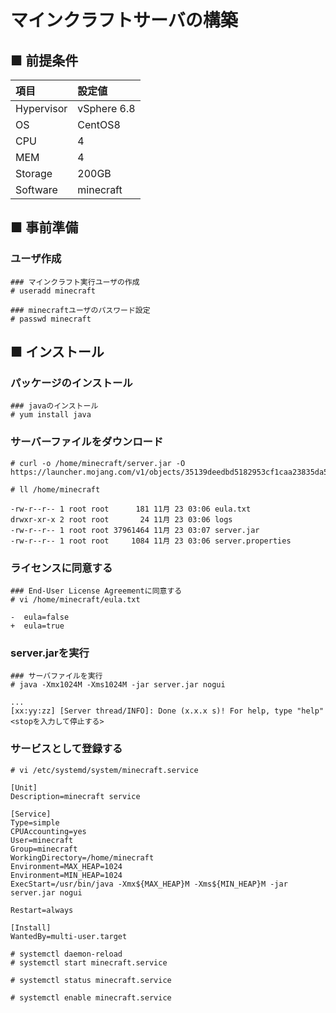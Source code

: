 # マインクラフトサーバの構築
## ■ 前提条件
|項目|設定値|
|:---|:---|
|Hypervisor|vSphere 6.8|
|OS|CentOS8|
|CPU|4|
|MEM|4|
|Storage|200GB|
|Software|minecraft|
## ■ 事前準備
### ユーザ作成
```
### マインクラフト実行ユーザの作成
# useradd minecraft

### minecraftユーザのパスワード設定
# passwd minecraft
```
## ■ インストール
### パッケージのインストール
```
### javaのインストール
# yum install java
```
### サーバーファイルをダウンロード
```
# curl -o /home/minecraft/server.jar -O https://launcher.mojang.com/v1/objects/35139deedbd5182953cf1caa23835da59ca3d7cd/server.jar
```
```
# ll /home/minecraft
```
```
-rw-r--r-- 1 root root      181 11月 23 03:06 eula.txt
drwxr-xr-x 2 root root       24 11月 23 03:06 logs
-rw-r--r-- 1 root root 37961464 11月 23 03:07 server.jar
-rw-r--r-- 1 root root     1084 11月 23 03:06 server.properties
```
### ライセンスに同意する
```
### End-User License Agreementに同意する
# vi /home/minecraft/eula.txt
```
```
-  eula=false
+  eula=true
```
### server.jarを実行
```
### サーバファイルを実行
# java -Xmx1024M -Xms1024M -jar server.jar nogui
```
```
...
[xx:yy:zz] [Server thread/INFO]: Done (x.x.x s)! For help, type "help"
<stopを入力して停止する>
```
### サービスとして登録する
```
# vi /etc/systemd/system/minecraft.service
```
```
[Unit]
Description=minecraft service

[Service]
Type=simple
CPUAccounting=yes
User=minecraft
Group=minecraft
WorkingDirectory=/home/minecraft
Environment=MAX_HEAP=1024
Environment=MIN_HEAP=1024
ExecStart=/usr/bin/java -Xmx${MAX_HEAP}M -Xms${MIN_HEAP}M -jar server.jar nogui

Restart=always

[Install]
WantedBy=multi-user.target
```
```
# systemctl daemon-reload
# systemctl start minecraft.service
```
```
# systemctl status minecraft.service
```
```
# systemctl enable minecraft.service
```
